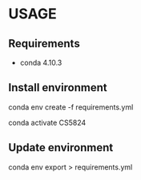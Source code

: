 # USAGE

## Requirements

- conda 4.10.3

## Install environment

conda env create -f requirements.yml

conda activate CS5824

## Update environment

conda env export > requirements.yml
